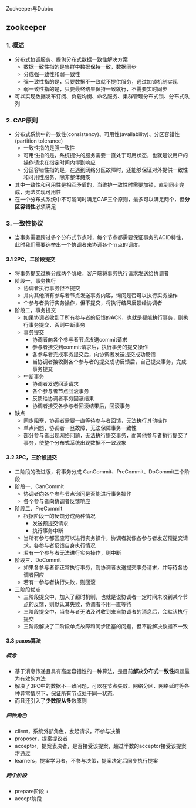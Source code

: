 Zookeeper与Dubbo

## zookeeper

### 1. 概述

+ 分布式协调服务、提供分布式数据一致性解决方案
  + 数据一致性指的是集群中数据保持一致，数据同步
  + 分成强一致性和弱一致性
  + 强一致性指的是，只要数据不一致就不提供服务，通过加锁机制实现
  + 弱一致性指的是，只要最终结果保持一致就行，不需要实时同步
+ 可以实现数据发布订阅、负载均衡、命名服务、集群管理分布式锁、分布式队列

### 2. CAP原则

+ 分布式系统中的一致性(consistency)、可用性(availability)、分区容错性(partition tolerance)
  + 一致性指的是强一致性
  + 可用性指的是，系统提供的服务需要一直处于可用状态，也就是说用户的操作请求在指定时间内得到响应
  + 分区容错性指的是，在遇到网络分区故障时，还能够保证对外提供一致性和可用性服务，除非整体瘫痪
+ 其中一致性和可用性是相互矛盾的，当维护一致性时需要加锁，直到同步完成，无法实现可用性
+ 在一个分布式系统中不可能同时满足CAP三个原则，最多可以满足两个，但**分区容错性**必须满足

### 3.  一致性协议

+ 当事务需要跨过多个分布式节点时，每个节点都需要保证事务的ACID特性，此时我们需要选举出一个协调者来协调各个节点的调度。

#### 3.1 2PC，二阶段提交

+ 将事务提交过程分成两个阶段，客户端将事务执行请求发送给协调者
+ 阶段一，事务执行
  + 协调者执行事务但不提交
  + 并向其他所有参与者节点发送事务内容，询问是否可以执行实务操作
  + 个参与者执行实务操作，但不提交，将执行结果反馈给协调者
+ 阶段二，事务提交
  + 如果协调者收到了所有参与者的反馈的ACK，也就是都能执行事务，则执行事务提交，否则中断事务
  + 事务提交
    + 协调者向各个参与者节点发送commit请求
    + 参与者接受到commit请求后，执行事务的提交操作
    + 各参与者完成事务提交后，向协调者发送提交成功反馈
    + 当协调者接收到各个参与者的提交成功反馈后，自己提交事务，完成事务提交
  + 中断事务
    + 协调者发送回滚请求
    + 各个参与者节点回滚事务
    + 反馈给协调者事务回滚结果
    + 协调者接受各参与者回滚结果后，回滚事务
+ 缺点
  + 同步阻塞，协调者需要一直等待参与者回馈，无法执行其他操作
  + 单点问题，协调者一旦故障，无法保障事务一致性
  + 部分参与者出现网络问题，无法执行提交事务，而其他参与者执行提交了事务，使整个分布式系统出现数据不一致现象

#### 3.2 3PC，三阶段提交

+ 二阶段的改进版，将事务分成 CanCommit、PreCommit、DoCommit三个阶段
+ 阶段一、CanCommit
  + 协调者向各个参与节点询问是否能进行事务操作
  + 各个参与者向协调者反馈响应
+ 阶段二、PreCommit
  + 根据阶段一的反馈分成两种情况
    + 发送预提交请求
    + 执行事务中断
  + 当所有参与都回应可以进行实务操作，协调者就像各参与者发送预提交请求，各参与者反馈自身执行情况
  + 若有一个参与者无法进行实务操作，则中断
+ 阶段三、DoCommit
  + 如果各参与者都正常执行事务，则协调者发送提交事务请求，并等待各协调者回应
  + 若有一参与者执行失败，则回滚
+ 三阶段优点
  + 三阶段提交中，加入了超时机制，也就是说协调者一定时间未收到某个节点的反馈，则默认其失败，协调者不用一直等待
  + 三阶段提交中，当参与者无法及时收到来自协调者的消息后，会默认执行提交
  + 三阶段解决了二阶段单点故障和同步阻塞的问题，但不能解决数据不一致

#### 3.3 paxos算法

##### 概念

+ 基于消息传递且具有高度容错性的一种算法，是目前**解决分布式一致性**问题最为有效的方法
+ 解决了3PC中的数据不一致问题，可以在节点失效、网络分区、网络延时等各种异常情况下，保证所有节点处于同一状态。
+ 而且还引入了**少数服从多**数原则

##### 四种角色

+ client，系统外部角色，发起请求，不参与决策
+ proposer，提案提议者
+ acceptor，提案表决者，是否接受该提案，超过半数的acceptor接受该提案才通过
+ learners，提案学习者，不参与决策，提案决定后同步执行提案

##### 两个阶段

+ prepare阶段
  + 
+ accept阶段